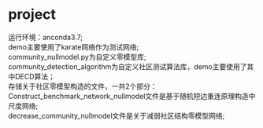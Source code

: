# project
运行环境：anconda3.7;  
demo主要使用了karate网络作为测试网络;  
community_nullmodel.py为自定义零模型库;  
community_detection_algorithm为自定义社区测试算法库，demo主要使用了其中DECD算法；  
存储关于社区零模型构造的文件，一共2个部分：  
Construct_benchmark_network_nullmodel文件是基于随机短边重连原理构造中尺度网络;  
decrease_community_nullmodel文件是关于减弱社区结构零模型网络;  





